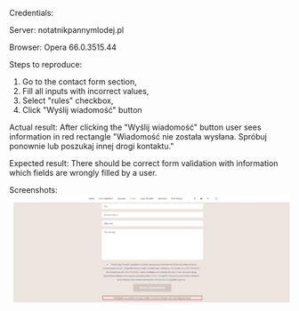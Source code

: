 Credentials:  

Server: notatnikpannymlodej.pl

Browser: Opera 66.0.3515.44

Steps to reproduce:
1. Go to the contact form section,
2. Fill all inputs with incorrect values,
3. Select "rules" checkbox,
4. Click "Wyślij wiadomość" button

Actual result:
After clicking the "Wyślij wiadomość" button user sees information in red rectangle "Wiadomość nie została wysłana. 
Spróbuj ponownie lub poszukaj innej drogi kontaktu."

Expected result:
There should be correct form validation with information which fields are wrongly filled by a user.   

Screenshots:  
<img src="img/No_propper_validation.png">
